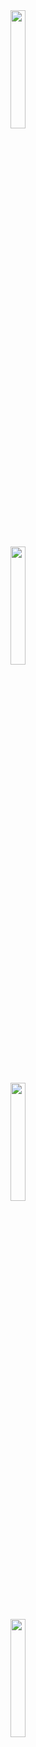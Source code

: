 <img src="https://github.com/Sahilk0809/quick_starter/assets/149374235/280bc9ab-bfaf-4d37-a12f-7d99cae53290" heigth=65% width=22%>
<br>
<img src="https://github.com/Sahilk0809/quick_starter/assets/149374235/da172a77-97ef-4c48-9da8-7a93c77ea10e" heigth=65% width=22%>
<br>
<img src="https://github.com/Sahilk0809/quick_starter/assets/149374235/94c74edf-e241-4eb8-953b-07a0fd421c03" heigth=65% width=22%>
<br>
<img src="https://github.com/Sahilk0809/quick_starter/assets/149374235/40a4614b-3f82-435a-9514-43c85fb909f8" heigth=65% width=22%>
